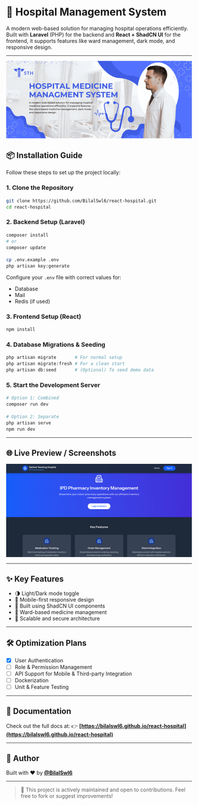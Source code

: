 # 🏥 Hospital Management System

A modern web-based solution for managing hospital operations efficiently. Built with **Laravel** (PHP) for the backend and **React + ShadCN UI** for the frontend, it supports features like ward management, dark mode, and responsive design.

---

[![App Platorm](https://github.com/BilalSwl6/react-hospital/blob/main/docs/banner.png)](https://github.com/BilalSwl6/react-hospital/blob/main/docs/banner.png)

## 📦 Installation Guide

Follow these steps to set up the project locally:

### 1. Clone the Repository

```bash
git clone https://github.com/BilalSwl6/react-hospital.git
cd react-hospital
```

### 2. Backend Setup (Laravel)

```bash
composer install
# or
composer update

cp .env.example .env
php artisan key:generate
```

Configure your `.env` file with correct values for:

* Database
* Mail
* Redis (if used)

### 3. Frontend Setup (React)

```bash
npm install
```

### 4. Database Migrations & Seeding

```bash
php artisan migrate       # For normal setup
php artisan migrate:fresh # For a clean start
php artisan db:seed       # (Optional) To seed demo data
```

### 5. Start the Development Server

```bash
# Option 1: Combined
composer run dev

# Option 2: Separate
php artisan serve
npm run dev
```

---

## 🌐 Live Preview / Screenshots

![App Screenshot](https://github.com/BilalSwl6/react-hospital/blob/main/docs/screenshot.png)

---

## ✨ Key Features

* 🌗 Light/Dark mode toggle
* 📱 Mobile-first responsive design
* 🧩 Built using ShadCN UI components
* 🏥 Ward-based medicine management
* 🔐 Scalable and secure architecture

---

## 🛠 Optimization Plans

* [x] User Authentication
* [ ] Role & Permission Management
* [ ] API Support for Mobile & Third-party Integration
* [ ] Dockerization
* [ ] Unit & Feature Testing

---

## 📖 Documentation

Check out the full docs at:
👉 **[https://bilalswl6.github.io/react-hospital](https://bilalswl6.github.io/react-hospital)**

---

## 👤 Author

Built with ❤️ by [**@BilalSwl6**](https://github.com/BilalSwl6)

---

> 📝 This project is actively maintained and open to contributions. Feel free to fork or suggest improvements!
